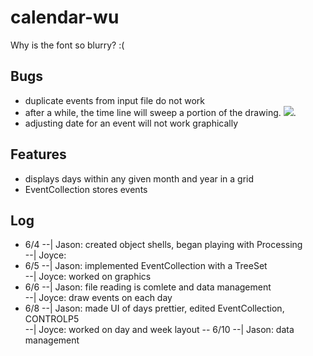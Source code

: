# calendar-wu
Why is the font so blurry? :(
## Bugs
- duplicate events from input file do not work
- after a while, the time line will sweep a portion of the drawing. <img src=“bugs/timesweep.png”>. 
- adjusting date for an event will not work graphically

## Features
- displays days within any given month and year in a grid
- EventCollection stores events

## Log
- 6/4
--| Jason: created object shells, began playing with Processing  
--| Joyce:
- 6/5
--| Jason: implemented EventCollection with a TreeSet  
--| Joyce: worked on graphics
- 6/6
--| Jason: file reading is comlete and data management  
--| Joyce: draw events on each day
- 6/8
--| Jason: made UI of days prettier, edited EventCollection, CONTROLP5  
--| Joyce: worked on day and week layout 
-- 6/10
--| Jason: data management

